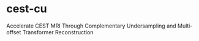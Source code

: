 # cest-cu
Accelerate CEST MRI Through Complementary Undersampling and Multi-offset Transformer Reconstruction
